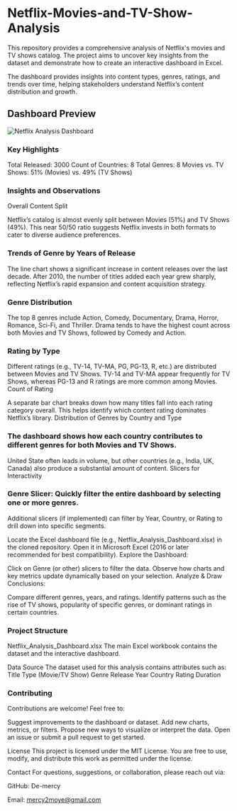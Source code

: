 # Netflix-Movies-and-TV-Show-Analysis
This repository provides a comprehensive analysis of Netflix's movies and TV shows catalog. The project aims to uncover key insights from the dataset and demonstrate how to create an interactive dashboard in Excel.

The dashboard provides insights into content types, genres, ratings, and trends over time, helping stakeholders understand Netflix’s content distribution and growth.

## Dashboard Preview

 ![Netflix Analysis Dashboard](https://github.com/user-attachments/assets/f096d1dd-64a1-499a-b97e-4d389f07817c)


### Key Highlights
Total Released: 3000
Count of Countries: 8
Total Genres: 8
Movies vs. TV Shows: 51% (Movies) vs. 49% (TV Shows)

### Insights and Observations
Overall Content Split

Netflix’s catalog is almost evenly split between Movies (51%) and TV Shows (49%). This near 50/50 ratio suggests Netflix invests in both formats to cater to diverse audience preferences.

### Trends of Genre by Years of Release

The line chart shows a significant increase in content releases over the last decade. After 2010, the number of titles added each year grew sharply, reflecting Netflix’s rapid expansion and content acquisition strategy.

### Genre Distribution

The top 8 genres include Action, Comedy, Documentary, Drama, Horror, Romance, Sci-Fi, and Thriller.
Drama tends to have the highest count across both Movies and TV Shows, followed by Comedy and Action.

### Rating by Type

Different ratings (e.g., TV-14, TV-MA, PG, PG-13, R, etc.) are distributed between Movies and TV Shows.
TV-14 and TV-MA appear frequently for TV Shows, whereas PG-13 and R ratings are more common among Movies.
Count of Rating

A separate bar chart breaks down how many titles fall into each rating category overall. This helps identify which content rating dominates Netflix’s library.
Distribution of Genres by Country and Type

### The dashboard shows how each country contributes to different genres for both Movies and TV Shows.
United State often leads in volume, but other countries (e.g., India, UK, Canada) also produce a substantial amount of content.
Slicers for Interactivity

### Genre Slicer: Quickly filter the entire dashboard by selecting one or more genres.
Additional slicers (if implemented) can filter by Year, Country, or Rating to drill down into specific segments.

Locate the Excel dashboard file (e.g., Netflix_Analysis_Dashboard.xlsx) in the cloned repository.
Open it in Microsoft Excel (2016 or later recommended for best compatibility).
Explore the Dashboard:

Click on Genre (or other) slicers to filter the data.
Observe how charts and key metrics update dynamically based on your selection.
Analyze & Draw Conclusions:

Compare different genres, years, and ratings.
Identify patterns such as the rise of TV shows, popularity of specific genres, or dominant ratings in certain countries.

### Project Structure
Netflix_Analysis_Dashboard.xlsx
The main Excel workbook contains the dataset and the interactive dashboard.

Data Source
The dataset used for this analysis contains attributes such as:
Title
Type (Movie/TV Show)
Genre
Release Year
Country
Rating
Duration

### Contributing
Contributions are welcome! Feel free to:

Suggest improvements to the dashboard or dataset.
Add new charts, metrics, or filters.
Propose new ways to visualize or interpret the data.
Open an issue or submit a pull request to get started.

License
This project is licensed under the MIT License. You are free to use, modify, and distribute this work as permitted under the license.

Contact
For questions, suggestions, or collaboration, please reach out via:

GitHub: De-mercy

Email: mercy2moye@gmail.com

